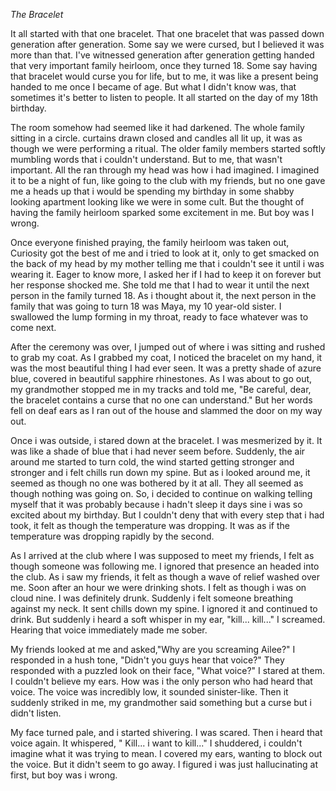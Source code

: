 _The Bracelet_


It all started with that one bracelet. That one bracelet that was passed down generation after generation. Some say we were cursed, but I believed it was more than that. I've witnessed generation after generation getting handed that very important family heirloom, once they turned 18. Some say having that bracelet would curse you for life, but to me, it was like a present being handed to me once I became of age. But what I didn't know was, that sometimes it's better to listen to people. It all started on the day of my 18th birthday.


The room somehow had seemed like it had darkened. The whole family sitting in a circle. curtains drawn closed and candles all lit up, it was as though we were performing a ritual. The older family members started softly mumbling words that i couldn't understand. But to me, that wasn't important. All the ran through my head was how i had imagined. I imagined it to be a night of fun, like going to the club with my friends, but no one gave me a heads up that i would be spending my birthday in some shabby looking apartment looking like we were in some cult. But the thought of having the family heirloom sparked some excitement in me. But boy was I wrong.


Once everyone finished praying, the family heirloom was taken out, Curiosity got the best of me and i tried to look at it, only to get smacked on the back of my head by my mother telling me that i couldn't see it until i was wearing it. Eager to know more, I asked her if I had to keep it on forever but her response shocked me. She told me that I had to wear it until the next person in the family turned 18. As i thought about it, the next person in the family that was going to turn 18 was Maya, my 10 year-old sister. I swallowed the lump forming in my throat, ready to face whatever was to come next. 


After the ceremony was over, I jumped out of where i was sitting and rushed to grab my coat. As I grabbed my coat, I noticed the bracelet on my hand, it was the most beautiful thing I had ever seen. It was a pretty shade of azure blue, covered in beautiful sapphire rhinestones. As I was about to go out, my grandmother stopped me in my tracks and told me, "Be careful, dear, the bracelet contains a curse that no one can understand." But her words fell on deaf ears as I ran out of the house and slammed the door on my way out.


Once i was outside, i stared down at the bracelet. I was mesmerized by it. It was like a shade of blue that i had never seem before. Suddenly, the air around me started to turn cold, the wind started getting stronger and stronger and i felt chills run down my spine. But as i looked around me, it seemed as though no one was bothered by it at all. They all seemed as though nothing was going on. So, i decided to continue on walking telling myself that it was probably because i hadn't sleep it days sine i was so excited about my birthday. But I couldn't deny that with every step that i had took, it felt as though the temperature was dropping. It was as if the temperature was dropping rapidly by the second.


As I arrived at the club where I was supposed to meet my friends, I felt as though someone was following me. I ignored that presence an headed into the club. As i saw my friends, it felt as though a wave of relief washed over me. Soon after an hour we were drinking shots. I felt as though i was on cloud nine. I was definitely drunk. Suddenly i felt someone breathing against my neck. It sent chills down my spine. I ignored it and continued to drink. But suddenly i heard a soft whisper in my ear, "kill... kill..." I screamed. Hearing that voice immediately made me sober.


My friends looked at me and asked,"Why are you screaming Ailee?" I responded in a hush tone, "Didn't you guys hear that voice?" They responded with a puzzled look on their face, "What voice?" I stared at them. I couldn't believe my ears. How was i the only person who had heard that voice. The voice was incredibly low, it sounded sinister-like. Then it suddenly striked in me, my grandmother said something but a curse but i didn't listen. 


My face turned pale, and i started shivering. I was scared. Then i heard that voice again. It whispered, " Kill... i want to kill..." I shuddered, i couldn't imagine what it was trying to mean. I covered my ears, wanting to block out the voice. But it didn't seem to go away. I figured i was just hallucinating at first, but boy was i wrong.
